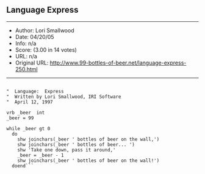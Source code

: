 
## Language Express ##
---
- Author: Lori Smallwood
- Date: 04/20/05
- Info: n/a
- Score:  (3.00 in 14 votes)
- URL: n/a
- Original URL: http://www.99-bottles-of-beer.net/language-express-250.html
---

```Custom language used by IRI Software

"  Language:  Express
"  Written by Lori Smallwood, IRI Software
"  April 12, 1997

vrb _beer  int
_beer = 99

while _beer gt 0
  do
    shw joinchars(_beer ' bottles of beer on the wall,')
    shw joinchars(_beer ' bottles of beer... ')
    shw 'Take one down, pass it around,'
    _beer = _beer - 1
    shw joinchars(_beer ' bottles of beer on the wall!')
  doend```
